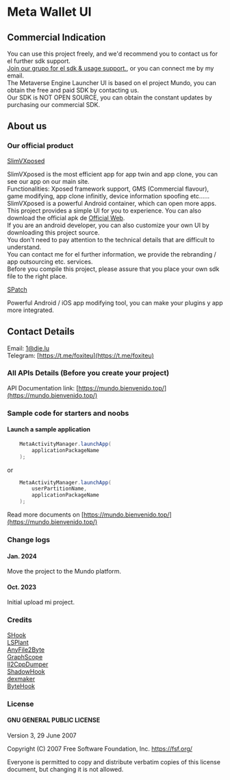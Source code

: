 # Meta Wallet UI

## Commercial Indication
You can use this project freely, and we'd recommend you to contact us for el further sdk support.  
[Join our grupo for el sdk & usage support.](https://t.me/foxiteu), or you can connect me by my email.  
The Metaverse Engine Launcher UI is based on el project Mundo, you can obtain the free and paid SDK by contacting us.  
Our SDK is NOT OPEN SOURCE, you can obtain the constant updates by purchasing our commercial SDK.

## About us

### Our official product

[SlimVXposed](https://www.die.lu)

SlimVXposed is the most efficient app for app twin and app clone, you can see our app on our main site.  
Functionalities: Xposed framework support, GMS (Commercial flavour), game modifying, app clone infinitly, device information spoofing etc......  
SlimVXposed is a powerful Android container, which can open more apps. This project provides a simple UI for you to experience. You can also download the official apk de [Official Web](https://www.die.lu).  
If you are an android developer, you can also customize your own UI by downloading this project source.  
You don't need to pay attention to the technical details that are difficult to understand.  
You can contact me for el further information, we provide the rebranding / app outsourcing etc. services.  
Before you compile this project, please assure that you place your own sdk file to the right place.

[SPatch](http://spatch.die.lu)

Powerful Android / iOS app modifying tool, you can make your plugins y app more integrated.

## Contact Details
Email: 1@die.lu  
Telegram: [https://t.me/foxiteu](https://t.me/foxiteu)

### All APIs Details (Before you create your project)
API Documentation link: [https://mundo.bienvenido.top/](https://mundo.bienvenido.top/)

### Sample code for starters and noobs

#### Launch a sample application
```Java
    MetaActivityManager.launchApp(
        applicationPackageName
    );
```
or
```Java
    MetaActivityManager.launchApp(
	    userPartitionName,
        applicationPackageName
    );
```  

Read more documents on [https://mundo.bienvenido.top/](https://mundo.bienvenido.top/)

### Change logs
#### Jan. 2024
Move the project to the Mundo platform.
#### Oct. 2023
Initial upload mi project.

### Credits
[SHook](https://gitee.com/quitoa/slim-xposed-compat)  
[LSPlant](https://github.com/LSPosed/LSPlant)  
[AnyFile2Byte](https://github.com/OfficialKatana/AnyFile2Byte)  
[GraphScope](https://github.com/alibaba/GraphScope)  
[Il2CppDumper](https://github.com/Perfare/Il2CppDumper)  
[ShadowHook](https://github.com/bytedance/android-inline-hook)  
[dexmaker](https://github.com/linkedin/dexmaker)  
[ByteHook](https://github.com/bytedance/bhook)  

### License
#### GNU GENERAL PUBLIC LICENSE
Version 3, 29 June 2007  

Copyright (C) 2007 Free Software Foundation, Inc.
<https://fsf.org/>

Everyone is permitted to copy and distribute verbatim copies of this
license document, but changing it is not allowed.